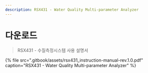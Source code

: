 ```yaml
---
description: RSX431 - Water Quality Multi-parameter Analyzer
---
```


# 다운로드



> RSX431 - 수질측정시스템 사용 설명서

{% file src=".gitbook/assets/rsx431\_instruction-manual-rev.1.0.pdf" caption="RSX431 - Water Quality Multi-parameter Analyzer" %}



